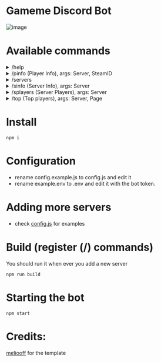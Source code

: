 # Gameme Discord Bot
![image](https://user-images.githubusercontent.com/70551889/209435116-3e8db47e-71be-4357-81a5-a524a42f593e.png)
# Available commands
<details>
<summary>/help</summary>
  
![help](https://user-images.githubusercontent.com/70551889/213894403-ef562523-5a8c-4d16-9315-ca1d23e83e57.png)
</details>

<details>
<summary>/pinfo (Player Info), args: Server, SteamID</summary>
  
![pinfo](https://user-images.githubusercontent.com/70551889/213894412-d9713fae-1bc9-426b-93ad-741e2cc5563f.png)
</details>

<details>
<summary>/servers</summary>
  
![servers](https://user-images.githubusercontent.com/70551889/213894421-621eca47-4e0d-45cf-8ea7-32f8ccb823b8.png)
</details>

<details>
<summary>/sinfo (Server Info), args: Server</summary>
  
![pinfo](https://user-images.githubusercontent.com/70551889/213894434-c6e421c9-2ac2-4e6f-9896-0690a57e11e2.png)
</details>

<details>
<summary>/splayers (Server Players), args: Server</summary>
  
![splayers](https://user-images.githubusercontent.com/70551889/213894438-a393564e-b06b-449f-815b-c0fd321cf2ee.png)
</details>

<details>
<summary>/top (Top players), args: Server, Page</summary>
  
![top](https://user-images.githubusercontent.com/70551889/213894441-15f7f6bd-9dbd-422f-bfd8-8276eaef5b5f.png)
</details>

# Install
```
npm i
```
# Configuration
- rename config.example.js to config.js and edit it
- rename example.env to .env and edit it with the bot token.
# Adding more servers
- check [config.js](https://github.com/Cyclops789/Gameme-discord-bot/blob/main/config.example.js) for examples 
# Build (register (/) commands)
You should run it when ever you add a new server
```
npm run build
```
# Starting the bot
```
npm start
```
# Credits:
[meliooff](https://github.com/meliooff/Structure-Discord-Bot) for the template
